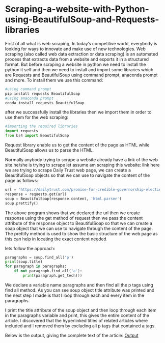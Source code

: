 # Scraping-a-website-with-Python-using-BeautifulSoup-and-Requests-libraries

First of all what is web scraping, In today’s competitive world, everybody is looking for ways to innovate and make use of new technologies. Web scraping (also called web data extraction or data scraping) is an automated process that extracts data from a website and exports it in a structured format. But before scraping a website in python we need to install the python it self and then we need to install and import some libraries which are Requests and BeautifulSoup using command prompt, anaconda prompt and more. To install them we use this command:

```py
#using command prompt
pip install requests BeautifulSoap
#using anaconda prompt
conda install requests BeautifulSoap
```

after we successfully install the libraries then we import them in order to use them for the web scraping:

```py
#importing the required libraries
import requests
from bs4 import BeautifulSoap
```

Request library enable us to get the content of the page as HTML while BeautifulSoap allows us to parse the HTML.

Normally anybody trying to scrape a website already have a link of the web site he/she is trying to scrape let assume am scraping this website: link here we are trying to scrape Daily Trust web page, we can create a BeautifulSoap objects so that we can use to navigate the content of the page as follows:

```py
url = 'https://dailytrust.com/promise-for-credible-governorship-election-is-medicine-after-death-atiku-tells-inec/'
response = requests.get(url)
soup = BeautifulSoap(response.content, 'html.parser')
soup.prettify()
```
The above program shows that we declared the url then we create response using the get method of request then we pass the content attribute of the response object to BeautifulSoap so that we can create a soap object that we can use to navigate through the content of the page. The prettify method is used to show the basic structure of the web page as this can help in locating the exact content needed.

lets follow the approach:
```py
paragraphs = soup.find_all('p')
print(soup.title)
for paragraph in paragraphs:
    if not paragraph.find_all('a'):
        print(paragraph.get_tech())
```
We declare a variable name paragraphs and then find all the p tags using find all method. As you can see soup object title attribute was printed and the next step I made is that I loop through each and every item in the paragraphs.

I print the title attribute of the soup object and then loop through each item in the paragraphs variable and print, this gives the entire content of the article. I discovered that the hyperlinked titles of related articles where included and I removed them by excluding all p tags that contained a tags.


Below is the output, giving the complete text of the article:
[Output](https://github.com/Mudacrixxz/Scraping-a-website-with-Python-using-BeautifulSoup-and-Requests-libraries./blob/main/Output.json)
